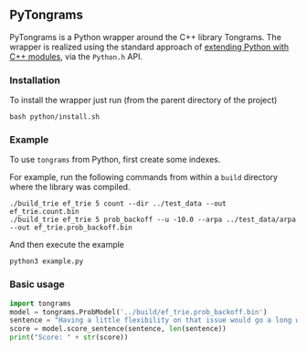 PyTongrams
----------

PyTongrams is a Python wrapper around the C++ library Tongrams.
The wrapper is realized using the standard approach of [extending Python with C++ modules](https://docs.python.org/3/extending/extending.html), via the `Python.h` API.

### Installation

To install the wrapper just run (from the parent directory of the project)

    bash python/install.sh

### Example

To use `tongrams` from Python, first create some indexes.

For example, run the following commands from within a `build` directory
where the library was compiled.

    ./build_trie ef_trie 5 count --dir ../test_data --out ef_trie.count.bin
    ./build_trie ef_trie 5 prob_backoff --u -10.0 --arpa ../test_data/arpa --out ef_trie.prob_backoff.bin

And then execute the example

    python3 example.py

### Basic usage

```python
import tongrams
model = tongrams.ProbModel('../build/ef_trie.prob_backoff.bin')
sentence = "Having a little flexibility on that issue would go a long way to putting together a final package ."
score = model.score_sentence(sentence, len(sentence))
print("Score: " + str(score))
```
